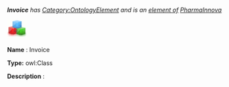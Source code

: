 ___Invoice__ 
 has
 [Category:OntologyElement](../../Category/OntologyElement "Category:OntologyElement") 
 and is an
 [element of](../../Property/ElementOf "Property:ElementOf") 
[PharmaInnova](../../Submissions/PharmaInnova "Submissions:PharmaInnova")_




  





[![Class](../public/images/thumb/2/27/Class.gif/45px-Class.gif)](../../Image/Class.gif "Class")


__Name__ 
 : Invoice
 



__Type:__ 
 owl:Class
 



__Description__ 
 :
